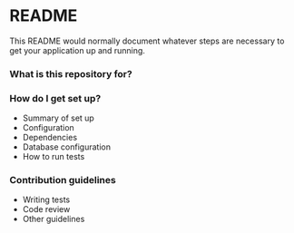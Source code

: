 # README #

This README would normally document whatever steps are necessary to get your  application up and running.

### What is this repository for? ###

### How do I get set up? ###

* Summary of set up
* Configuration
* Dependencies
* Database configuration
* How to run tests

### Contribution guidelines ###

* Writing tests
* Code review
* Other guidelines
